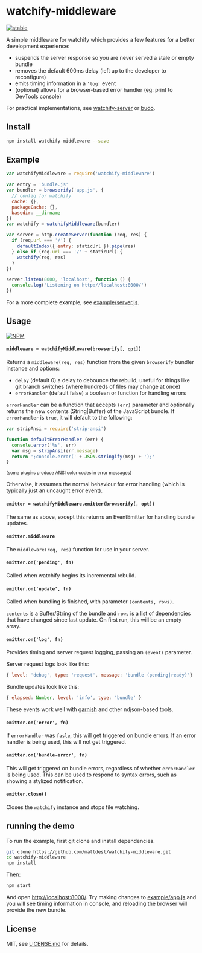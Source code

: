 # watchify-middleware

[![stable](http://badges.github.io/stability-badges/dist/stable.svg)](http://github.com/badges/stability-badges)

A simple middleware for watchify which provides a few features for a better development experience:

- suspends the server response so you are never served a stale or empty bundle
- removes the default 600ms delay (left up to the developer to reconfigure)
- emits timing information in a `'log'` event
- (optional) allows for a browser-based error handler (eg: print to DevTools console)

For practical implementations, see [watchify-server](https://www.npmjs.com/package/watchify-server) or [budo](https://www.npmjs.com/package/budo).

## Install

```sh
npm install watchify-middleware --save
```

## Example

```js
var watchifyMiddleware = require('watchify-middleware')

var entry = 'bundle.js'
var bundler = browserify('app.js', {
  // config for watchify
  cache: {}, 
  packageCache: {},
  basedir: __dirname 
})
var watchify = watchifyMiddleware(bundler)

var server = http.createServer(function (req, res) {
  if (req.url === '/') {
    defaultIndex({ entry: staticUrl }).pipe(res)
  } else if (req.url === '/' + staticUrl) {
    watchify(req, res)
  }
})

server.listen(8000, 'localhost', function () {
  console.log('Listening on http://localhost:8000/')
})
```

For a more complete example, see [example/server.js](example/server.js).

## Usage

[![NPM](https://nodei.co/npm/watchify-middleware.png)](https://www.npmjs.com/package/watchify-middleware)

#### `middleware = watchifyMiddleware(browserify[, opt])`

Returns a `middleware(req, res)` function from the given `browserify` bundler instance and options:

- `delay` (default 0) a delay to debounce the rebuild, useful for things like git branch switches (where hundreds of files may change at once)
- `errorHandler` (default false) a boolean or function for handling errors

`errorHandler` can be a function that accepts `(err)` parameter and optionally returns the new contents (String|Buffer) of the JavaScript bundle. If `errorHandler` is `true`, it will default to the following:

```js
var stripAnsi = require('strip-ansi')

function defaultErrorHandler (err) {
  console.error('%s', err)
  var msg = stripAnsi(err.message)
  return ';console.error(' + JSON.stringify(msg) + ');'
}
```

  <sup>(some plugins produce ANSI color codes in error messages)</sup>

Otherwise, it assumes the normal behaviour for error handling (which is typically just an uncaught error event).

#### `emitter = watchifyMiddleware.emitter(browserify[, opt])`

The same as above, except this returns an EventEmitter for handling bundle updates.

#### `emitter.middleware`

The `middleware(req, res)` function for use in your server.

#### `emitter.on('pending', fn)`

Called when watchify begins its incremental rebuild.

#### `emitter.on('update', fn)`

Called when bundling is finished, with parameter `(contents, rows)`. 

`contents` is a Buffer/String of the bundle and `rows` is a list of dependencies that have changed since last update. On first run, this will be an empty array.

#### `emitter.on('log', fn)`

Provides timing and server request logging, passing an `(event)` parameter.

Server request logs look like this:

```js
{ level: 'debug', type: 'request', message: 'bundle (pending|ready)'}
```

Bundle updates look like this:

```js
{ elapsed: Number, level: 'info', type: 'bundle' }
```

These events work well with [garnish](https://github.com/mattdesl/garnish) and other ndjson-based tools.

#### `emitter.on('error', fn)`

If `errorHandler` was `fasle`, this will get triggered on bundle errors. If an error handler is being used, this will not get triggered.

#### `emitter.on('bundle-error', fn)`

This will get triggered on bundle errors, regardless of whether `errorHandler` is being used. This can be used to respond to syntax errors, such as showing a stylized notification.

#### `emitter.close()`

Closes the `watchify` instance and stops file watching.

## running the demo

To run the example, first git clone and install dependencies.

```sh
git clone https://github.com/mattdesl/watchify-middleware.git
cd watchify-middleware
npm install
```

Then:

```sh
npm start
```

And open [http://localhost:8000/](http://localhost:8000/). Try making changes to [example/app.js](example/app.js) and you will see timing information in console, and reloading the browser will provide the new bundle.

## License

MIT, see [LICENSE.md](http://github.com/mattdesl/watchify-middleware/blob/master/LICENSE.md) for details.
